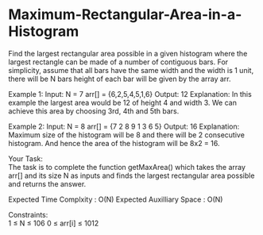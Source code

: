 # Maximum-Rectangular-Area-in-a-Histogram
Find the largest rectangular area possible in a given histogram where the largest rectangle can be made of a number of contiguous bars. For simplicity, assume that all bars have the same width and the width is 1 unit, there will be N bars height of each bar will be given by the array arr.

Example 1:
Input:
N = 7
arr[] = {6,2,5,4,5,1,6}
Output: 12
Explanation: In this example the largest area would be 12 of height 4 and width 3. We can achieve this 
area by choosing 3rd, 4th and 5th bars.




Example 2:
Input:
N = 8
arr[] = {7 2 8 9 1 3 6 5}
Output: 16
Explanation: Maximum size of the histogram 
will be 8  and there will be 2 consecutive 
histogram. And hence the area of the 
histogram will be 8x2 = 16.

Your Task:
<br>
The task is to complete the function getMaxArea() which takes the array arr[] and its size N as inputs and finds the largest rectangular area possible and returns the answer.

Expected Time Complxity : O(N)
Expected Auxilliary Space : O(N)

Constraints:
<br>
1 ≤ N ≤ 106
0 ≤ arr[i] ≤ 1012